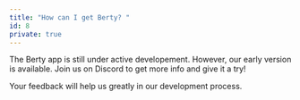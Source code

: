 ```yaml
---
title: "How can I get Berty? "
id: 8
private: true
---
```


The Berty app is still under active developement. However, our early version is available. Join us on Discord to get more info and give it a try! 

Your feedback will help us greatly in our development process.
